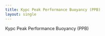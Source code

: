 ```yaml
---
title: Курс Peak Performance Buoyancy (PPB)
layout: single
---
```


Курс Peak Performance Buoyancy (PPB)